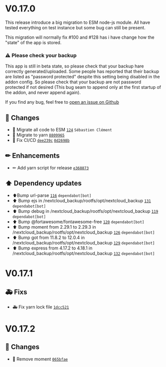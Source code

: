 # V0.17.0

This release introduce a big migration to ESM node-js module.
All have tested everything on test instance but some bug can still be present.

This migration will normally fix #100  and #128 has i have change how the "state" of the app is stored.


### ⚠️ Please check your backup
This app is still in beta state, so please check that your backup hare correctly generated/uploaded. Some people has reported that their backup are listed as "password protected" despite this setting being disabled in the addon config. So please check that your backup are not password protected if not desired (This bug seam to append only at the first startup of the addon, and never append again).

If you find any bug, feel free to [open an issue on Github](https://github.com/Sebclem/hassio-nextcloud-backup/issues)


## 🔨 Changes
- 🔨 Migrate all code to ESM [`124`](https://github.com/Sebclem/hassio-nextcloud-backup/pull/124) `Sébastien Clément`
- 🔨 Migrate to yarn [`8809965`](https://github.com/Sebclem/hassio-nextcloud-backup/commit/88099659335ca65797e6b29a301509aaea32f109) 
- 🔨 Fix CI/CD [`dee239c`](https://github.com/Sebclem/hassio-nextcloud-backup/commit/dee239c0aa26cb3206bf4e7eaabff64ba5bbc54d) [`0d2698b`](https://github.com/Sebclem/hassio-nextcloud-backup/commit/0d2698bcc6818099824dc73bf767a704481aa5c2) 

## ✏ Enhancements

- ✏ Add yarn script for release [`e368873`](https://github.com/Sebclem/hassio-nextcloud-backup/commit/e368873df937be089db7de54e097a111fbf4a34f) 

## ⬆️ Dependency updates

- ⬆️Bump url-parse [`116`](https://github.com/Sebclem/hassio-nextcloud-backup/pull/116) `dependabot[bot]`
- ⬆️ Bump ejs in /nextcloud_backup/rootfs/opt/nextcloud_backup [`131`](https://github.com/Sebclem/hassio-nextcloud-backup/pull/131) `dependabot[bot]`
- ⬆️ Bump debug in /nextcloud_backup/rootfs/opt/nextcloud_backup [`119`](https://github.com/Sebclem/hassio-nextcloud-backup/pull/119) `dependabot[bot]`
- ⬆️ Bump @fortawesome/fontawesome-free [`120`](https://github.com/Sebclem/hassio-nextcloud-backup/pull/120) `dependabot[bot]`
- ⬆️ Bump moment from 2.29.1 to 2.29.3 in /nextcloud_backup/rootfs/opt/nextcloud_backup [`126`](https://github.com/Sebclem/hassio-nextcloud-backup/pull/126) `dependabot[bot]`
- ⬆️ Bump got from 11.8.2 to 12.0.4 in /nextcloud_backup/rootfs/opt/nextcloud_backup [`129`](https://github.com/Sebclem/hassio-nextcloud-backup/pull/129) `dependabot[bot]`
- ⬆️ Bump express from 4.17.2 to 4.18.1 in /nextcloud_backup/rootfs/opt/nextcloud_backup [`132`](https://github.com/Sebclem/hassio-nextcloud-backup/pull/132) `dependabot[bot]`

# V0.17.1

## 🚑 Fixs

- :ambulance: Fix yarn lock file [`1dcc521`](https://github.com/Sebclem/hassio-nextcloud-backup/commit/1dcc52144a485d41471e42e0afabbaa5b5592c20)

# V0.17.2

## 🔨 Changes

- :hammer: Remove moment [`065bfae`](https://github.com/Sebclem/hassio-nextcloud-backup/commit/065bfae22320ec5a0812d0abfa33070f50798d16)